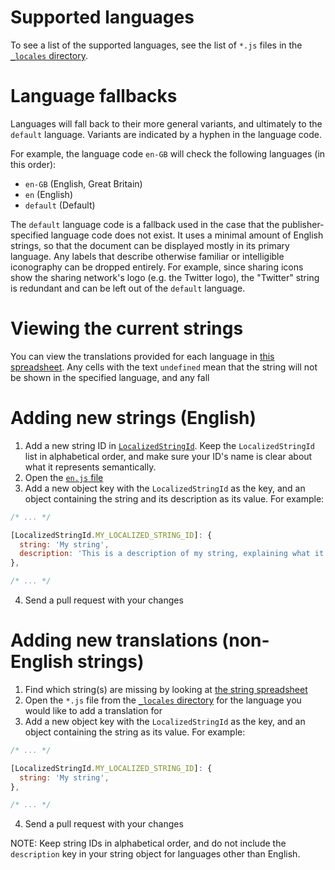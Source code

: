 # Supported languages

To see a list of the supported languages, see the list of `*.js` files in the [`_locales` directory](https://github.com/ampproject/amphtml/tree/master/extensions/amp-story/1.0/_locales).

# Language fallbacks

Languages will fall back to their more general variants, and ultimately to the `default` language.  Variants are indicated by a hyphen in the language code.

For example, the language code `en-GB` will check the following languages (in this order):

* `en-GB` (English, Great Britain)
* `en` (English)
* `default` (Default)

The `default` language code is a fallback used in the case that the publisher-specified language code does not exist.  It uses a minimal amount of English strings, so that the document can be displayed mostly in its primary language.  Any labels that describe otherwise familiar or intelligible iconography can be dropped entirely.  For example, since sharing icons show the sharing network's logo (e.g. the Twitter logo), the "Twitter" string is redundant and can be left out of the `default` language.

# Viewing the current strings

You can view the translations provided for each language in [this spreadsheet](https://bit.ly/amp-story-strings).  Any cells with the text `undefined` mean that the string will not be shown in the specified language, and any fall

# Adding new strings (English)

1. Add a new string ID in [`LocalizedStringId`](https://github.com/ampproject/amphtml/blob/master/extensions/amp-story/1.0/localization.js#L32).  Keep the `LocalizedStringId` list in alphabetical order, and make sure your ID's name is clear about what it represents semantically.
2. Open the [`en.js` file](https://github.com/ampproject/amphtml/blob/master/extensions/amp-story/1.0/_locales/en.js)
3. Add a new object key with the `LocalizedStringId` as the key, and an object containing the string and its description as its value.  For example:

```javascript
/* ... */

[LocalizedStringId.MY_LOCALIZED_STRING_ID]: {
  string: 'My string',
  description: 'This is a description of my string, explaining what it means and/or how it is used.',
},

/* ... */
```

4. Send a pull request with your changes


# Adding new translations (non-English strings)

1. Find which string(s) are missing by looking at [the string spreadsheet](https://bit.ly/amp-story-strings)
2. Open the `*.js` file from the [`_locales` directory](https://github.com/ampproject/amphtml/tree/master/extensions/amp-story/1.0/_locales) for the language you would like to add a translation for
3. Add a new object key with the `LocalizedStringId` as the key, and an object containing the string as its value.  For example:

```javascript
/* ... */

[LocalizedStringId.MY_LOCALIZED_STRING_ID]: {
  string: 'My string',
},

/* ... */
```

4. Send a pull request with your changes

NOTE: Keep string IDs in alphabetical order, and do not include the `description` key in your string object for languages other than English.
